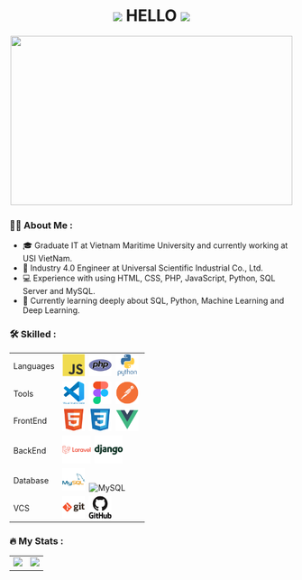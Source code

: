 <h1 align="center">
  <img src="https://media.giphy.com/media/hvRJCLFzcasrR4ia7z/giphy.gif" width="30px"/>
  HELLO
  <img src="https://media.giphy.com/media/hvRJCLFzcasrR4ia7z/giphy.gif" width="30px"/>
  
</h1>
<div align="center">
  <img src="https://media.giphy.com/media/WtTnAfZn6aVJfBzlN3/giphy.gif" width="500" height="300"/>
</div>

### :man_technologist: About Me :
- :mortar_board: Graduate IT at Vietnam Maritime University and currently working at USI VietNam.
- 🏢 Industry 4.0 Engineer at Universal Scientific Industrial Co., Ltd.
- :computer: Experience with using HTML, CSS, PHP, JavaScript, Python, SQL Server and MySQL.
- :book: Currently learning deeply about SQL, Python, Machine Learning and Deep Learning.
### :hammer_and_wrench: Skilled :
<table align ="center">
  <tr>
    <td>Languages</td>
    <td>
      <img src="https://github.com/devicons/devicon/blob/master/icons/javascript/javascript-original.svg" title="JavaScript" alt="JavaScript" width="40" height="40"/>&nbsp;
      <img src="https://github.com/devicons/devicon/blob/master/icons/php/php-original.svg" title="PHP" alt="PHP" width"40" height="40"/>&nbsp;
      <img src="https://github.com/devicons/devicon/blob/master/icons/python/python-original-wordmark.svg" title="Python" alt="Python" width="40" height="40"/>&nbsp;
    </td>
  </tr>
  <tr>
    <td>Tools</td>
    <td>
      <img src="https://github.com/devicons/devicon/blob/master/icons/vscode/vscode-original-wordmark.svg" title="VSCode" alt="VSCode" width="40" height="40"/>&nbsp;
      <img src="https://github.com/devicons/devicon/blob/master/icons/figma/figma-original.svg" title="Figma" alt="Figma" width="40" height="40"/>&nbsp;
      <img src="https://github.com/devicons/devicon/blob/master/icons/postman/postman-original.svg" title="Postman" alt="Postman" width="40" height="40"/>&nbsp;
    </td>
  </tr>
  <tr>
    <td>FrontEnd</td>
    <td>
      <img src="https://github.com/devicons/devicon/blob/master/icons/html5/html5-original.svg" title="HTML" alt="HTML" width="40" height="40"/>&nbsp;
      <img src="https://github.com/devicons/devicon/blob/master/icons/css3/css3-original.svg" title="CSS" alt="CSS" width="40" height="40"/>&nbsp;
      <img src="https://github.com/devicons/devicon/blob/master/icons/vuejs/vuejs-original.svg" title="VueJS" alt="VueJS" width="40" height="40"/>&nbsp;
    </td>
  </tr>
    <tr>
    <td>BackEnd</td>
    <td>
      <img src="https://github.com/devicons/devicon/blob/master/icons/laravel/laravel-original-wordmark.svg" title="laravel" alt="laravel" width="50" height="50" />&nbsp;
      <img src="https://github.com/devicons/devicon/blob/master/icons/django/django-plain-wordmark.svg" title="laravel" alt="laravel" width="50" height="50" />
    </td>
  </tr>
  <tr>
    <td>Database</td>
    <td>
      <img src="https://github.com/devicons/devicon/blob/master/icons/mysql/mysql-original-wordmark.svg" title="MySQL" alt="MySQL" width="40" height="40"/>&nbsp;
       <img src="https://e7.pngegg.com/pngimages/515/909/png-clipart-microsoft-sql-server-computer-servers-database-microsoft-microsoft-sql-server-server-computer.png" title="MySQL" alt="MySQL" width="45" height="40"/>&nbsp;
  </tr>
  <tr>
    <td>VCS</td>
    <td>
      <img src="https://github.com/devicons/devicon/blob/master/icons/git/git-original-wordmark.svg" title="GIT" alt="GIT" width="40" height="40"/>&nbsp;
      <img src="https://github.com/devicons/devicon/blob/master/icons/github/github-original-wordmark.svg" title="Github" alt="Github" width="40" height="40"/>&nbsp;
    </td>
  </tr>
</table>

### :fire: My Stats :

<table align ="center">
  <tr>
    <td><img src="http://github-readme-streak-stats.herokuapp.com?user=phphuc0608&theme=dark&background=000000" /></td>
    <td><img src="https://github-readme-stats.vercel.app/api/top-langs/?username=phphuc0608&layout=compact&theme=vision-friendly-dark" /></td>
  </tr> 
</table>


